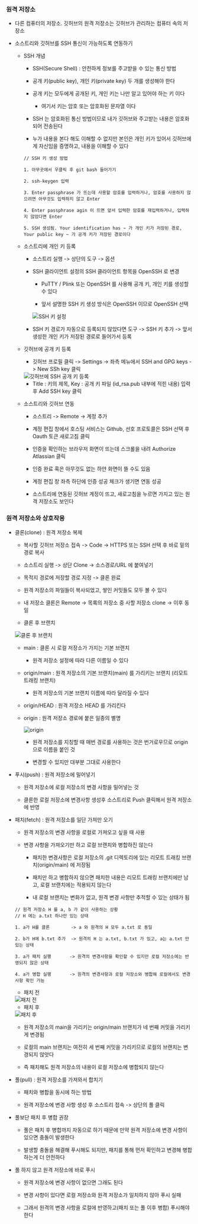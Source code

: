 ### 원격 저장소

* 다른 컴퓨터의 저장소. 깃허브의 원격 저장소는 깃허브가 관리하는 컴퓨터 속의 저장소

* 소스트리와 깃허브를 SSH 통신이 가능하도록 연동하기

    - SSH 개념

        - SSH(Secure Shell) : 안전하게 정보를 주고받을 수 있는 통신 방법

        - 공개 키(public key), 개인 키(private key) 두 개를 생성해야 한다

        - 공개 키는 모두에게 공개된 키, 개인 키는 나만 알고 있어야 하는 키 이다

            - 여기서 키는 암호 또는 암호화된 문자열 이다

        - SSH 는 암호화된 통신 방법이므로 내가 깃허브와 주고받는 내용은 암호화되어 전송된다

        - 누가 내용을 본다 해도 이해할 수 없지만 본인은 개인 키가 있어서 깃허브에게 자신임을 증명하고, 내용을 이해할 수 있다

        ```
        // SSH 키 생성 방법

        1. 아무곳에서 우클릭 후 git bash 들어가기

        2. ssh-keygen 입력

        3. Enter passphrase 가 뜨는데 사용할 암호를 입력하거나, 암호를 사용하지 않으려면 아무것도 입력하지 않고 Enter

        4. Enter passphrase agin 이 뜨면 앞서 입력한 암호를 재입력하거나, 입력하지 않았다면 Enter

        5. SSH 생성됨. Your identification has ~ 가 개인 키가 저장된 경로, Your public key ~ 가 공개 키가 저장된 경로이다
        ```

    - 소스트리에 개인 키 등록

        - 소스트리 실행 -> 상단의 도구 -> 옵션

        - SSH 클라이언트 설정의 SSH 클라이언트 항목을 OpenSSH 로 변경

            - PuTTY / Plink 또는 OpenSSH 를 사용해 공개 키, 개인 키를 생성할 수 있다

            - 앞서 설명한 SSH 키 생성 방식은 OpenSSH 이므로 OpenSSH 선택

            <img src = "https://raw.githubusercontent.com/pansakr/TIL/refs/heads/main/%EC%9D%B4%EB%AF%B8%EC%A7%80/Git/SSH%20%ED%82%A4%20%EC%84%A4%EC%A0%95.JPG" alt="SSH 키 설정">

        - SSH 키 경로가 자동으로 등록되지 않았다면 도구 -> SSH 키 추가 -> 앞서 생성한 개인 키가 저장된 경로로 들어가서 등록 

    - 깃허브에 공개 키 등록

        - 깃허브 프로필 클릭 -> Settings -> 좌측 메뉴에서 SSH and GPG keys -> New SSh key 클릭

        <img src = "https://raw.githubusercontent.com/pansakr/TIL/refs/heads/main/%EC%9D%B4%EB%AF%B8%EC%A7%80/Git/%EA%B9%83%ED%97%88%EB%B8%8C%EC%97%90%20SSH%20%EA%B3%B5%EA%B0%9C%20%ED%82%A4%20%EB%93%B1%EB%A1%9D.JPG" alt="깃허브에 SSH 공개 키 등록">

        - Title : 키의 제목, Key : 공개 키 파일 (id_rsa.pub 내부에 적힌 내용) 입력 후 Add SSH key 클릭

    - 소스트리와 깃허브 연동

        - 소스트리 -> Remote -> 계정 추가

        - 계정 편집 창에서 호스팅 서비스는 Github, 선호 프로토콜은 SSH 선택 후 Oauth 토큰 새로고침 클릭

        - 인증을 확인하는 브라우저 화면이 뜨는데 스크롤을 내려 Authorize Atlassian 클릭

        - 인증 완료 혹은 아무것도 없는 하얀 화면이 뜰 수도 있음

        - 계정 편집 창 좌측 하단에 인증 성공 체크가 생기면 연동 성공

        - 소스트리에 연동된 깃허브 계정이 뜨고, 새로고침을 누르면 가지고 있는 원격 저장소도 보인다 

### 원격 저장소와 상호작용

* 클론(clone) : 원격 저장소 복제

    - 복사할 깃허브 저장소 접속 -> Code -> HTTPS 또는 SSH 선택 후 바로 밑의 경로 복사

    - 소스트리 실행 -> 상단 Clone -> 소스경로/URL 에 붙여넣기

    - 목적지 경로에 저장할 경로 지정 -> 클론 완료

    - 원격 저장소의 파일들이 복사되었고, 쌓인 커밋들도 모두 볼 수 있다

    - 내 저장소 클론은 Remote -> 목록의 저장소 중 사할 저장소 clone -> 이후 동일

    - 클론 후 브랜치

    <img src = "https://raw.githubusercontent.com/pansakr/TIL/refs/heads/main/%EC%9D%B4%EB%AF%B8%EC%A7%80/Git/%ED%81%B4%EB%A1%A0%20%ED%9B%84%20%EB%B8%8C%EB%9E%9C%EC%B9%98.JPG" alt="클론 후 브랜치">

    - main : 클론 시 로컬 저장소가 가지는 기본 브랜치

        - 원격 저장소 설정에 따라 다른 이름일 수 있다

    - origin/main : 원격 저장소의 기본 브랜치(main) 를 가리키는 브랜치 (리모트 트래킹 브랜치)

        - 원격 저장소의 기본 브랜치 이름에 따라 달라질 수 있다

    - origin/HEAD : 원격 저장소 HEAD 를 가리킨다

    - origin : 원격 저장소 경로에 붙은 일종의 별명

        <img src = "https://raw.githubusercontent.com/pansakr/TIL/refs/heads/main/%EC%9D%B4%EB%AF%B8%EC%A7%80/Git/origin.JPG" alt="origin">

        - 원격 저장소를 지칭할 때 매번 경로를 사용하는 것은 번거로우므로 origin 으로 이름을 붙인 것

        - 변경할 수 있지만 대부분 그대로 사용한다

* 푸시(push) : 원격 저장소에 밀어넣기

    - 원격 저장소에 로컬 저장소의 변경 사항을 밀어넣는 것

    - 클론한 로컬 저장소에 변경사항 생성후 소스트리로 Push 클릭해서 원격 저장소에 반영

* 패치(fetch) : 원격 저장소를 일단 가져만 오기

    - 원격 저장소의 변경 사항을 로컬로 가져오고 싶을 때 사용

    - 변경 사항을 가져오기만 하고 로컬 브랜치와 병합하진 않는다

        - 패치한 변경사항은 로컬 저장소의 .git 디렉토리에 있는 리모트 트래킹 브랜치(origin/main) 에 저장됨

        - 패치만 하고 병합하지 않으면 패치한 내용은 리모트 트래킹 브랜치에만 남고, 로컬 브랜치에는 적용되지 않는다

        - 내 로컬 브랜치는 변화가 없고, 원격 변경 사항만 추적할 수 있는 상태가 됨

    ```
    // 원격 저장소 H 를 a, b 가 같이 사용하는 상황
    // H 에는 a.txt 하나만 있는 상태

    1. a가 H를 클론        -> a 와 원격의 H 모두 a.txt 로 동일

    2. b가 H에 b.txt 추가  -> 원격의 H 는 a.txt, b.txt 가 있고, a는 a.txt 만 있는 상태  

    3. a가 패치 실행       -> 원격의 변경사항을 확인할 수 있지만 로컬 저장소에는 반영되지 않은 상태

    4. a가 병합 실행       -> 원격의 변경사항과 로컬 저장소와 병합해 로컬에서도 변경사항 확인 가능  
    ```

    - 패치 전

    <img src = "https://raw.githubusercontent.com/pansakr/TIL/refs/heads/main/%EC%9D%B4%EB%AF%B8%EC%A7%80/Git/%ED%8C%A8%EC%B9%98%20%EC%A0%84.JPG" alt="패치 전">

    - 패치 후

    <img src = "https://raw.githubusercontent.com/pansakr/TIL/refs/heads/main/%EC%9D%B4%EB%AF%B8%EC%A7%80/Git/%ED%8C%A8%EC%B9%98%20%ED%9B%84.JPG" alt="패치 후">

    - 원격 저장소의 main을 가리키는 origin/main 브랜치가 네 번째 커밋을 가리키게 변경됨

    - 로컬의 main 브랜치는 여전히 세 번째 커밋을 가리키므로 로컬의 브랜치는 변경되지 않앗다

    - 즉 패치해도 원격 저장소의 내용이 로컬 저장소에 병합되지 않는다

* 풀(pull) : 원격 저장소를 가져와서 합치기

    - 패치와 병합을 동시에 하는 방법

    - 원격 저장소에 변경 사항 생성 후 소스트리 접속 -> 상단의 풀 클릭


* 풀보단 패치 후 병합 권장

    - 풀은 패치 후 병합까지 자동으로 하기 때문에 만약 원격 저장소에 변경 사항이 있으면 충돌이 발생한다

    - 발생할 충돌을 해결해 푸시해도 되지만, 패치를 통해 먼저 확인하고 변경해 병합하는게 더 안전하다

* 풀 하지 않고 원격 저장소에 바로 푸시

    - 원격 저장소에 변경 사항이 없으면 그래도 된다

    - 변경 사항이 있다면 로컬 저장소와 원격 저장소가 일치하지 않아 푸시 실패

    - 그래서 원격의 변경 사항을 로컬에 반영하고(패치 또는 풀 이후 병합) 푸시해야 한다
